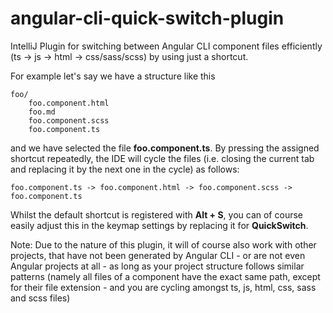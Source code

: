 # angular-cli-quick-switch-plugin

IntelliJ Plugin for switching between Angular CLI component files efficiently (ts -> js -> html -> css/sass/scss) by using just a shortcut.

For example let's say we have a structure like this

    foo/
        foo.component.html
        foo.md
        foo.component.scss
        foo.component.ts

and we have selected the file **foo.component.ts**. By pressing the assigned shortcut repeatedly, the IDE will cycle
the files (i.e. closing the current tab and replacing it by the next one in the cycle) as follows:

    foo.component.ts -> foo.component.html -> foo.component.scss -> foo.component.ts

Whilst the default shortcut is registered with **Alt + S**, you can of course easily adjust this in the keymap settings by replacing it for **QuickSwitch**.

Note:
Due to the nature of this plugin, it will of course also work with other projects, that have not been generated by Angular CLI - or are
not even Angular projects at all - as long as your project structure follows similar patterns (namely all files of a component
have the exact same path, except for their file extension - and you are cycling amongst ts, js, html, css, sass and scss files)
